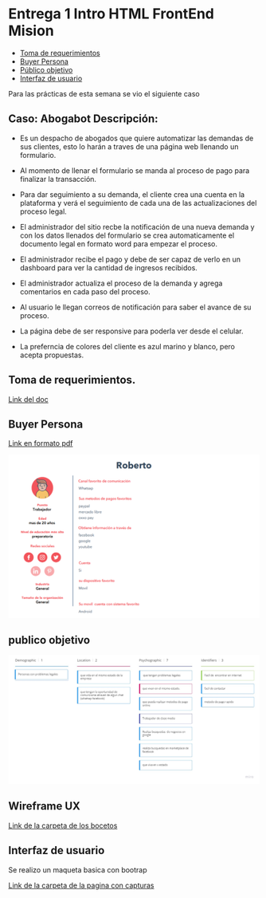 # Entrega 1 Intro HTML FrontEnd Mision




* [Toma de requerimientos]()
* [Buyer Persona]()
* [Público objetivo]()
* [Interfaz de usuario]()


Para las prácticas de esta semana se vio el siguiente caso

## Caso: Abogabot Descripción:

* Es un despacho de abogados que quiere automatizar las demandas de sus clientes, esto lo harán a traves de una página web llenando un formulario.

* Al momento de llenar el formulario se manda al proceso de pago para finalizar la transacción.

* Para dar seguimiento a su demanda, el cliente crea una cuenta en la plataforma y verá el seguimiento de cada una de las actualizaciones del proceso legal.

* El administrador del sitio recbe la notificación de una nueva demanda y con los datos llenados del formulario se crea automaticamente el documento legal en formato word para empezar el proceso.

* El administrador recibe el pago y debe de ser capaz de verlo en un dashboard para ver la cantidad de ingresos recibidos.

* El administrador actualiza el proceso de la demanda y agrega comentarios en cada paso del proceso.

* Al usuario le llegan correos de notificación para saber el avance de su proceso.

* La página debe de ser responsive para poderla ver desde el celular.

* La preferncia de colores del cliente es azul marino y blanco, pero acepta propuestas.
 
## Toma de requerimientos. 

[Link del doc](https://github.com/ChristianDeM/Entrega-1-Intro-HTML-FrontEnd-Mision/blob/main/1.-Reqierimientos.doc)

## Buyer Persona

[Link en formato pdf]()

![Drag Racing](https://raw.githubusercontent.com/ChristianDeM/Entrega-1-Intro-HTML-FrontEnd-Mision/main/buyer%20persona/pic1.png)

## publico objetivo 

![Drag Racing](https://raw.githubusercontent.com/ChristianDeM/Entrega-1-Intro-HTML-FrontEnd-Mision/main/publico%20objetivo/Target%20Audience%20Template.jpg)

## Wireframe UX

[Link de la carpeta de los bocetos ](https://github.com/ChristianDeM/Entrega-1-Intro-HTML-FrontEnd-Mision/blob/main/UX/UX.md)

##  Interfaz de usuario

Se realizo un maqueta basica con bootrap

[Link de la carpeta de la pagina con capturas ](https://github.com/ChristianDeM/Entrega-1-Intro-HTML-FrontEnd-Mision/blob/main/UI/UI.md)

